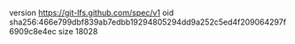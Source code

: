version https://git-lfs.github.com/spec/v1
oid sha256:466e799dbf839ab7edbb19294805294dd9a252c5ed4f209064297f6909c8e4ec
size 18028
